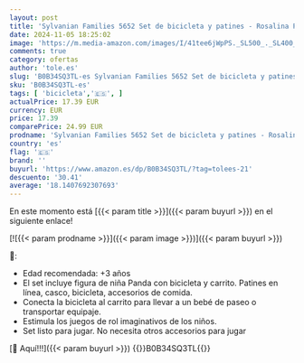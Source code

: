 ```yaml
---
layout: post
title: 'Sylvanian Families 5652 Set de bicicleta y patines - Rosalina Panda Pookie -'
date: 2024-11-05 18:25:02
image: 'https://m.media-amazon.com/images/I/41tee6jWpPS._SL500_._SL400_.jpg'
comments: true
category: ofertas
author: 'tole.es'
slug: 'B0B34SQ3TL-es Sylvanian Families 5652 Set de bicicleta y patines -...'
sku: 'B0B34SQ3TL-es'
tags: [ 'bicicleta','🇪🇸', ]
actualPrice: 17.39 EUR
currency: EUR
price: 17.39
comparePrice: 24.99 EUR
prodname: 'Sylvanian Families 5652 Set de bicicleta y patines - Rosalina Panda Pookie -'
country: 'es'
flag: '🇪🇸'
brand: ''
buyurl: 'https://www.amazon.es/dp/B0B34SQ3TL/?tag=tolees-21'
descuento: '30.41'
average: '18.1407692307693'
---
```


En este momento está [{{< param title >}}]({{< param buyurl >}}) en el siguiente enlace!

[![{{< param prodname >}}]({{< param image >}})]({{< param buyurl >}})

🔎:

- Edad recomendada: +3 años
- El set incluye figura de niña Panda con bicicleta y carrito. Patines en línea, casco, bicicleta, accesorios de comida.
- Conecta la bicicleta al carrito para llevar a un bebé de paseo o transportar equipaje.
- Estimula los juegos de rol imaginativos de los niños.
- Set listo para jugar. No necesita otros accesorios para jugar

[🛒 Aquí!!!]({{< param buyurl >}})
{{<world>}}B0B34SQ3TL{{</world>}}
